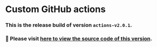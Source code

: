 # Custom GitHub actions
### This is the release build of version `actions-v2.0.1`.
### :pushpin: Please visit [here to view the source code of this version](https://github.com/woocommerce/grow-test/tree/62f4b08d9b9b6c05192ad4dc1f163655c9c2a24f/packages/github-actions).
